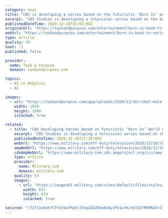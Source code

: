 ```yaml
---
category: news
title: "CBS is developing a series based on the futuristic ‘Burn In’ world of crime-fighting robots"
excerpt: "CBS Studios is developing a television series based on the book Burn In: A Novel of the Real Robotic Revolution, according to Deadline. The details are slim aside from who is attached to the project — Elementary creator Rob Doherty — though Deadline describes it as a drama set in Washington,"
publishedDateTime: 2020-12-16T15:02:00Z
originalUrl: "https://taskandpurpose.com/entertainment/burn-in-book-tv-series-cbs/"
webUrl: "https://taskandpurpose.com/entertainment/burn-in-book-tv-series-cbs/"
type: article
quality: 29
heat: -1
published: false

provider:
  name: Task & Purpose
  domain: taskandpurpose.com

topics:
  - AI in Robotics
  - AI

images:
  - url: "https://taskandpurpose.com/app/uploads/2020/12/16/robot-mule.jpg"
    width: 1920
    height: 1080
    isCached: true

related:
  - title: "CBS Developing Series Based on Futuristic ‘Burn In’ World of Crime-Fighting Robots"
    excerpt: "CBS Studios is developing a television series based on the book \"Burn In: A Novel of the Real Robotic Revolution.\""
    publishedDateTime: 2020-12-16T17:38:00Z
    webUrl: "https://www.military.com/off-duty/television/2020/12/16/cbs-developing-series-based-futuristic-burn-world-of-crime-fighting-robots.html"
    ampWebUrl: "https://www.military.com/off-duty/television/2020/12/16/cbs-developing-series-based-futuristic-burn-world-of-crime-fighting-robots.html/amp"
    cdnAmpWebUrl: "https://www-military-com.cdn.ampproject.org/c/s/www.military.com/off-duty/television/2020/12/16/cbs-developing-series-based-futuristic-burn-world-of-crime-fighting-robots.html/amp"
    type: article
    provider:
      name: Military.com
      domain: military.com
    quality: 53
    images:
      - url: "https://images01.military.com/sites/default/files/styles/full/public/2020-12/robot-mule.jpg?itok=ruxZG3XK"
        width: 621
        height: 414
        isCached: true

secured: "/T2f1ou64kfCTthXVwfPpUrJVoquZGZHXw6x8yiPn1u+Kzn6T2dfMVMNJU+3TpiXce5PKzriRwOmtDjxPHy4Q8BzMETeiOlH2nR4Vx0LeM5f7/+5YWU7ESM2pC9XGfhiyRElS51cKIckf3a/lQNK6qsnowb4JUZMbK9G4XTEpTS30V10Irqn9kqGm0d2epA71YdessGkXarmhzKtj1ycTR6CjFQCUE0Ce7TsfNauKQALbkZFnwroEv4XdBH7Vyh/8BuLvHvQe8AvL+4UmqI/2TXN4SEa6KGmTwF8oukw2G1inVgPclfEwD8Zih0ooNm675JczuVzDLyYclNLRD4Y7abER19Ycu7T4pC8VCxnGw0=;H0TpzO9DIBU88p3ATqnKmw=="
---
```


